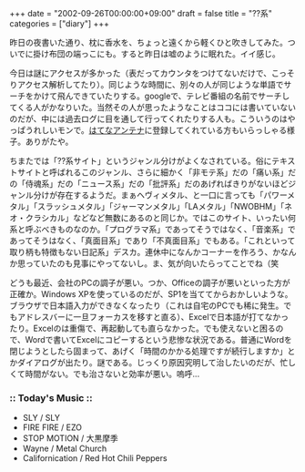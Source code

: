 +++
date = "2002-09-26T00:00:00+09:00"
draft = false
title = "??系"
categories = ["diary"]
+++

昨日の夜書いた通り、枕に香水を、ちょっと遠くから軽くひと吹きしてみた。ついでに掛け布団の端っこにも。すると昨日は嘘のように眠れた。イイ感じ。

今日は謎にアクセスが多かった（表だってカウンタをつけてないだけで、こっそりアクセス解析してたり）。同じような時間に、別々の人が同じような単語でサーチをかけて飛んできていたりする。googleで、テレビ番組の名前でサーチしてくる人がかなりいた。当然その人が思ったようなことはココには書いていないのだが、中には過去ログに目を通して行ってくれたりする人も。こういうのはやっぱうれしいモンで。<a href="http://a.hatena.ne.jp/">はてなアンテナ</a>に登録してくれている方もいらっしゃる様子。ありがたや。

ちまたでは「??系サイト」というジャンル分けがよくなされている。俗にテキストサイトと呼ばれるこのジャンル、さらに細かく「非モテ系」だの「痛い系」だの「侍魂系」だの「ニュース系」だの「批評系」だのあげればきりがないほどジャンル分けが存在するようだ。まぁヘヴィメタル、と一口に言っても「パワーメタル」「スラッシュメタル」「ジャーマンメタル」「LAメタル」「NWOBHM」「ネオ・クラシカル」などなど無数にあるのと同じか。ではこのサイト、いったい何系と呼ぶべきものなのか。「プログラマ系」であってそうではなく、「音楽系」であってそうはなく、「真面目系」であり「不真面目系」でもある。「これといって取り柄も特徴もない日記系」デスカ。連休中になんかコーナーを作ろう、かなんか思っていたのも見事にやってないし。ま、気が向いたらってことでね（笑

どうも最近、会社のPCの調子が悪い。つか、Officeの調子が悪いといった方が正確か。Windows XPを使っているのだが、SP1を当ててからおかしいような。ブラウザで日本語入力ができなくなったり（これは自宅のPCでも稀に発生。でもアドレスバーに一旦フォーカスを移すと直る）、Excelで日本語が打てなかったり。Excelのは重傷で、再起動しても直らなかった。でも使えないと困るので、Wordで書いてExcelにコピーするという悲惨な状況である。普通にWordを閉じようとしたら固まって、あげく「時間のかかる処理ですが続行しますか」とかダイアログが出たり。謎である。じっくり原因究明して治したいのだが、忙しくて時間がない。でも治さないと効率が悪い。嗚呼...

<h3>:: Today's Music ::</h3>
<ul>
<li>SLY / SLY</li>
<li>FIRE FIRE / EZO</li>
<li>STOP MOTION / 大黒摩季</li>
<li>Wayne / Metal Church</li>
<li>Californication / Red Hot Chili Peppers</li>
</ul>
